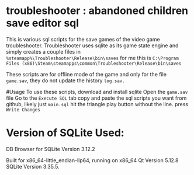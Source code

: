 # troubleshooter : abandoned children save editor sql
This is various sql scripts for the save games of the video game troubleshooter. 
Troubleshooter uses sqlite as its game state engine and simply creates a couple files in `%steamapp%\Troubleshooter\Release\bin\saves` for me this is `C:\Program Files (x86)\Steam\steamapps\common\Troubleshooter\Release\bin\saves`

These scripts are for offline mode of the game and only for the file `game.sav`, they do not update the history `log.sav.`

#Usage
To use these scripts, download and install sqlite
Open the `game.sav` file
Go to the `Execute SQL` tab
copy and paste the sql scripts you want from github, likely just `main.sql`
hit the triangle play button without the line.
press `Write Changes`

# Version of SQLite Used:

DB Browser for SQLite Version 3.12.2

Built for x86_64-little_endian-llp64, running on x86_64
Qt Version 5.12.8
SQLite Version 3.35.5.
